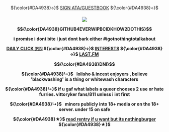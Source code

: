 
<p align="center">
${\color{#DA4938}⟡}$ <a href="https://rex.atabook.org">SIGN ATA/GUESTBOOK</a> ${\color{#DA4938}⟡}$

<p align="center">
<h4 align="center"

![](https://komarev.com/ghpvc/?username=VlTTORlNO&label=freak+count+++&color=08000A)

<p align="center">
   $${\color{DA4938}GITHUB4EVERWIPBCIDKHOW2DOTHIS}$$
  
<p align="center">
i promise i dont bite i just dont bark either #igotnothingtotalkabout

<p align="center">
<a href="https://arab.org/click-to-help/palestine/">DAILY CLICK 🇵🇸</a> ${\color{#DA4938}⟡}$ <a href="https://listography.com/rexmachina">INTERESTS</a> ${\color{#DA4938}⟡}$ <a href="https://www.last.fm/user/rex69420">LAST.FM</a>

<p align="center">
   $${\color{#DA4938}DNI}$$
   
  <p align="center"> 
  <strong>${\color{#DA4938}↳}$⠀lolisho & incest enjoyers , believe 'blackwashing' is a thing or whitewash characters</strong>
   </p>
  <p align="center"> 
  <strong>${\color{#DA4938}↳}$ if u gaf what labels a queer chooses 2 use or hate furries. vittoryker fans/811 unless i int first</strong>
  <p align="center"> 
  <strong>${\color{#DA4938}↳}$⠀minors publicly into 18+ media or on the 18+ server. under 15 on safe </strong>
   </p>
  </p>
  <p align="center">
  <strong>${\color{#DA4938}★}$ <a href="https://rentry.co/psspss">read rentry if u want but its nothingburger</a> <strong>${\color{#DA4938}★}$
  </p>
